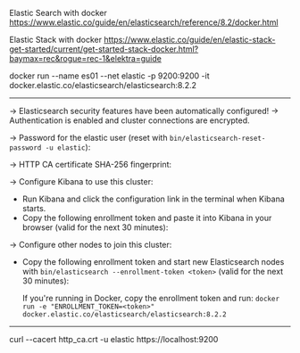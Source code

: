 Elastic Search with docker
https://www.elastic.co/guide/en/elasticsearch/reference/8.2/docker.html

Elastic Stack with docker
https://www.elastic.co/guide/en/elastic-stack-get-started/current/get-started-stack-docker.html?baymax=rec&rogue=rec-1&elektra=guide

docker run --name es01 --net elastic -p 9200:9200 -it docker.elastic.co/elasticsearch/elasticsearch:8.2.2

------------------------------------------------------------------------------------------------------------
-> Elasticsearch security features have been automatically configured!
-> Authentication is enabled and cluster connections are encrypted.

->  Password for the elastic user (reset with `bin/elasticsearch-reset-password -u elastic`):
  <password>

->  HTTP CA certificate SHA-256 fingerprint:
  <token>

->  Configure Kibana to use this cluster:
* Run Kibana and click the configuration link in the terminal when Kibana starts.
* Copy the following enrollment token and paste it into Kibana in your browser (valid for the next 30 minutes):
  <token>

-> Configure other nodes to join this cluster:
* Copy the following enrollment token and start new Elasticsearch nodes with `bin/elasticsearch --enrollment-token <token>` (valid for the next 30 minutes):
  <token>

  If you're running in Docker, copy the enrollment token and run:
  `docker run -e "ENROLLMENT_TOKEN=<token>" docker.elastic.co/elasticsearch/elasticsearch:8.2.2`
------------------------------------------------------------------------------------------------------------

curl --cacert http_ca.crt -u elastic https://localhost:9200